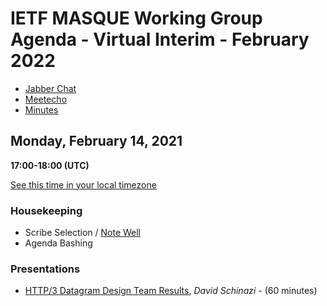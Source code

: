 # IETF MASQUE Working Group Agenda - Virtual Interim - February 2022

* [Jabber Chat](xmpp:masque@jabber.ietf.org?join)
* [Meetecho](https://meetings.conf.meetecho.com/interim/?short=048ccfcf-75e5-46b7-8f28-898120663849)
* [Minutes](https://notes.ietf.org/)

## Monday, February 14, 2021
**17:00-18:00 (UTC)**

[See this time in your local timezone](https://www.timeanddate.com/worldclock/fixedtime.html?msg=IETF+MASQUE+Interim+Meeting&iso=20220214T09&p1=224&ah=1)

### Housekeeping

* Scribe Selection / [Note Well](https://www.ietf.org/about/note-well.html)
* Agenda Bashing

### Presentations

* [HTTP/3 Datagram Design Team Results](https://datatracker.ietf.org/meeting/interim-2022-masque-01/materials/slides-interim-2022-masque-01-sessa-http-datagrams-design-team-output-00), _David Schinazi_ - (60 minutes)

